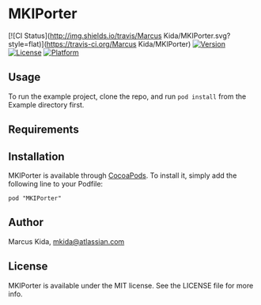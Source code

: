 # MKIPorter

[![CI Status](http://img.shields.io/travis/Marcus Kida/MKIPorter.svg?style=flat)](https://travis-ci.org/Marcus Kida/MKIPorter)
[![Version](https://img.shields.io/cocoapods/v/MKIPorter.svg?style=flat)](http://cocoadocs.org/docsets/MKIPorter)
[![License](https://img.shields.io/cocoapods/l/MKIPorter.svg?style=flat)](http://cocoadocs.org/docsets/MKIPorter)
[![Platform](https://img.shields.io/cocoapods/p/MKIPorter.svg?style=flat)](http://cocoadocs.org/docsets/MKIPorter)

## Usage

To run the example project, clone the repo, and run `pod install` from the Example directory first.

## Requirements

## Installation

MKIPorter is available through [CocoaPods](http://cocoapods.org). To install
it, simply add the following line to your Podfile:

    pod "MKIPorter"

## Author

Marcus Kida, mkida@atlassian.com

## License

MKIPorter is available under the MIT license. See the LICENSE file for more info.

